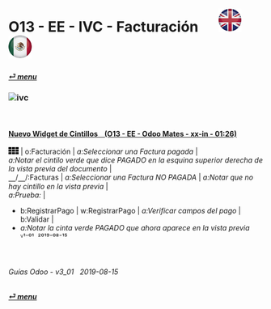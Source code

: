 # O13 - EE - IVC - Facturación &nbsp;&nbsp;&nbsp;&nbsp; [![en-uk](/doc/img/flg/en-uk-flg-btn-sml.png)](/en-uk/o13/ee/ivc/en-uk-o13-ee-ivc-invoicing-guides.md) [ ![es-mx](/doc/img/flg/es-mx-flg-btn-sml.png)](/es-mx/o13/ee/ivc/es-mx-o13-ee-ivc-invoicing-guides.md)
#### [_&#x23CE; menu_](/es-mx/o13/ee/es-mx-o13-ee-guides-menu.md "Regresar al menú de EE")  
### ![ivc](/doc/img/acc/big/ivc.png)
[ⱽ¹²³⁴⁵⁶⁷⁸⁹⁰⁻]: # (ⱽ¹²³⁴⁵⁶⁷⁸⁹⁰⁻)

<br>

#### [Nuevo Widget de Cintillos &nbsp;&nbsp; (O13 - EE - Odoo Mates - xx-in - 01:26)](https://youtube.com/embed/Adg5rrfXl0Y?autoplay=1&start=0&end=71&rel=0)  
![apps](/doc/img/apps.png) | o:Facturación | _a:Seleccionar una Factura pagada_ |  
_a:Notar el cintilo verde que dice PAGADO en la esquina superior derecha de la vista previa del documento_ |  
&#x23BD;/&#x23BD;/:Facturas | _a:Seleccionar una Factura NO PAGADA_ | _a:Notar que no hay cintillo en la vista previa_ |  
_a:Prueba:_ |  
  - b:RegistrarPago | w:RegistrarPago | _a:Verificar campos del pago_ | b:Validar |  
  - _a:Notar la cinta verde PAGADO que ahora aparece en la vista previa_  
  ⱽ¹⁻⁰¹ &nbsp;²⁰¹⁹⁻⁰⁸⁻¹⁵

<br>

###### Guías Odoo - v3_01 &nbsp; 2019-08-15  
**[_&#x23CE; menu_](/es-mx/o13/ee/es-mx-o13-ee-guides-menu.md)**  
